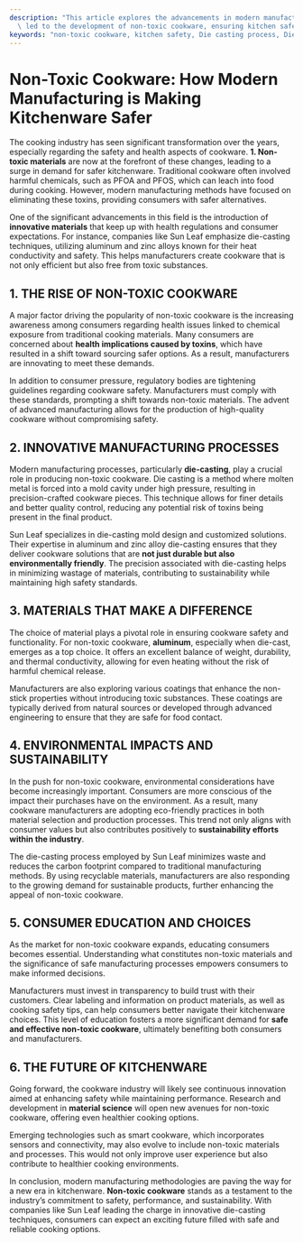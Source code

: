 ```yaml
---
description: "This article explores the advancements in modern manufacturing processes that have\
  \ led to the development of non-toxic cookware, ensuring kitchen safety and health."
keywords: "non-toxic cookware, kitchen safety, Die casting process, Die-cast aluminum"
---
```

# Non-Toxic Cookware: How Modern Manufacturing is Making Kitchenware Safer

The cooking industry has seen significant transformation over the years, especially regarding the safety and health aspects of cookware. **1. Non-toxic materials** are now at the forefront of these changes, leading to a surge in demand for safer kitchenware. Traditional cookware often involved harmful chemicals, such as PFOA and PFOS, which can leach into food during cooking. However, modern manufacturing methods have focused on eliminating these toxins, providing consumers with safer alternatives.

One of the significant advancements in this field is the introduction of **innovative materials** that keep up with health regulations and consumer expectations. For instance, companies like Sun Leaf emphasize die-casting techniques, utilizing aluminum and zinc alloys known for their heat conductivity and safety. This helps manufacturers create cookware that is not only efficient but also free from toxic substances.

## 1. THE RISE OF NON-TOXIC COOKWARE

A major factor driving the popularity of non-toxic cookware is the increasing awareness among consumers regarding health issues linked to chemical exposure from traditional cooking materials. Many consumers are concerned about **health implications caused by toxins**, which have resulted in a shift toward sourcing safer options. As a result, manufacturers are innovating to meet these demands.

In addition to consumer pressure, regulatory bodies are tightening guidelines regarding cookware safety. Manufacturers must comply with these standards, prompting a shift towards non-toxic materials. The advent of advanced manufacturing allows for the production of high-quality cookware without compromising safety.

## 2. INNOVATIVE MANUFACTURING PROCESSES

Modern manufacturing processes, particularly **die-casting**, play a crucial role in producing non-toxic cookware. Die casting is a method where molten metal is forced into a mold cavity under high pressure, resulting in precision-crafted cookware pieces. This technique allows for finer details and better quality control, reducing any potential risk of toxins being present in the final product.

Sun Leaf specializes in die-casting mold design and customized solutions. Their expertise in aluminum and zinc alloy die-casting ensures that they deliver cookware solutions that are **not just durable but also environmentally friendly**. The precision associated with die-casting helps in minimizing wastage of materials, contributing to sustainability while maintaining high safety standards.

## 3. MATERIALS THAT MAKE A DIFFERENCE

The choice of material plays a pivotal role in ensuring cookware safety and functionality. For non-toxic cookware, **aluminum**, especially when die-cast, emerges as a top choice. It offers an excellent balance of weight, durability, and thermal conductivity, allowing for even heating without the risk of harmful chemical release.

Manufacturers are also exploring various coatings that enhance the non-stick properties without introducing toxic substances. These coatings are typically derived from natural sources or developed through advanced engineering to ensure that they are safe for food contact. 

## 4. ENVIRONMENTAL IMPACTS AND SUSTAINABILITY

In the push for non-toxic cookware, environmental considerations have become increasingly important. Consumers are more conscious of the impact their purchases have on the environment. As a result, many cookware manufacturers are adopting eco-friendly practices in both material selection and production processes. This trend not only aligns with consumer values but also contributes positively to **sustainability efforts within the industry**.

The die-casting process employed by Sun Leaf minimizes waste and reduces the carbon footprint compared to traditional manufacturing methods. By using recyclable materials, manufacturers are also responding to the growing demand for sustainable products, further enhancing the appeal of non-toxic cookware.

## 5. CONSUMER EDUCATION AND CHOICES

As the market for non-toxic cookware expands, educating consumers becomes essential. Understanding what constitutes non-toxic materials and the significance of safe manufacturing processes empowers consumers to make informed decisions. 

Manufacturers must invest in transparency to build trust with their customers. Clear labeling and information on product materials, as well as cooking safety tips, can help consumers better navigate their kitchenware choices. This level of education fosters a more significant demand for **safe and effective non-toxic cookware**, ultimately benefiting both consumers and manufacturers.

## 6. THE FUTURE OF KITCHENWARE

Going forward, the cookware industry will likely see continuous innovation aimed at enhancing safety while maintaining performance. Research and development in **material science** will open new avenues for non-toxic cookware, offering even healthier cooking options. 

Emerging technologies such as smart cookware, which incorporates sensors and connectivity, may also evolve to include non-toxic materials and processes. This would not only improve user experience but also contribute to healthier cooking environments.

In conclusion, modern manufacturing methodologies are paving the way for a new era in kitchenware. **Non-toxic cookware** stands as a testament to the industry’s commitment to safety, performance, and sustainability. With companies like Sun Leaf leading the charge in innovative die-casting techniques, consumers can expect an exciting future filled with safe and reliable cooking options.
